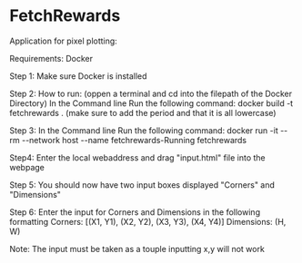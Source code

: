 # FetchRewards
Application for pixel plotting:

Requirements:
Docker

Step 1: 
Make sure Docker is installed

Step 2:
How to run:
(oppen a terminal and cd into the filepath of the Docker Directory)
In the Command line Run the following command:
docker build -t fetchrewards . (make sure to add the period and that it is all lowercase)

Step 3:
In the Command line Run the following command:
docker run -it --rm --network host --name fetchrewards-Running fetchrewards

Step4:
Enter the local webaddress and drag "input.html" file into the webpage

Step 5:
You should now have two input boxes displayed "Corners" and "Dimensions"

Step 6:
Enter the input for Corners and Dimensions in the following formatting
Corners: [(X1, Y1), (X2, Y2), (X3, Y3), (X4, Y4)]
Dimensions: (H, W)

Note: 
The input must be taken as a touple inputting x,y will not work

